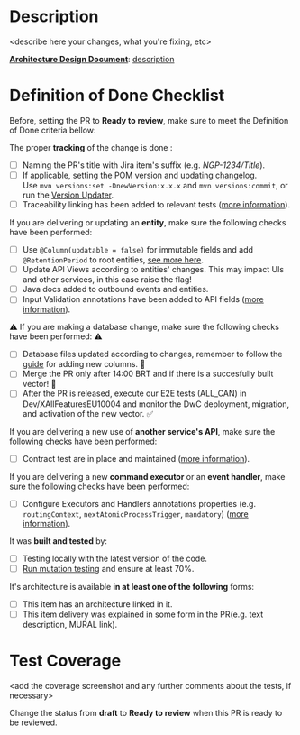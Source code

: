 # Description

<describe here your changes, what you're fixing, etc>

**[Architecture Design Document](https://github.com/pedromews/ihc)**:  [description](link)

# Definition of Done Checklist

Before, setting the PR to **Ready to review**, make sure to meet the Definition of Done criteria bellow:

The proper **tracking** of the change is done :
- [ ] Naming the PR's title with Jira item's suffix (e.g. _NGP-1234/Title_).
- [ ] If applicable, setting the POM version and updating [changelog](/README.md).  
  Use `mvn versions:set -DnewVersion:x.x.x` and `mvn versions:commit`, or run the [Version Updater](https://github.com/pedromews/ihc).
- [ ] Traceability linking has been added to relevant tests ([more information](https://github.com/pedromews/ihc)).

If you are delivering or updating an **entity**, make sure the following checks have been performed:

- [ ] Use `@Column(updatable = false)` for immutable fields and add `@RetentionPeriod` to root entities, [see more here](https://github.com/pedromews/ihc).
- [ ] Update API Views according to entities' changes. This may impact UIs and other services, in this case raise the flag!
- [ ] Java docs added to outbound events and entities.
- [ ] Input Validation annotations have been added to API fields ([more information](https://github.com/pedromews/ihc)).

:warning: If you are making a database change, make sure the following checks have been performed: :warning:

- [ ] Database files updated according to changes, remember to follow the [guide](https://github.com/pedromews/ihc) for adding new columns. :page_facing_up:
- [ ] Merge the PR only after 14:00 BRT and if there is a succesfully built vector! :no_entry_sign:
- [ ] After the PR is released, execute our E2E tests (ALL_CAN) in Dev/XAllFeaturesEU10004 and monitor the DwC deployment, migration, and activation of the new vector. :white_check_mark:

If you are delivering a new use of **another service's API**, make sure the following checks have been performed:

- [ ] Contract test are in place and maintained ([more information](https://github.com/pedromews/ihc)).

If you are delivering a new **command executor** or an **event handler**, make sure the following checks have been performed:

- [ ] Configure Executors and Handlers annotations properties (e.g. `routingContext`, `nextAtomicProcessTrigger`, `mandatory`) ([more information](https://github.com/pedromews/ihc)).

It was **built and tested** by:

- [ ] Testing locally with the latest version of the code.
- [ ] [Run mutation testing](https://github.com/pedromews/ihc) and ensure at least 70%.

It's architecture is available **in at least one of the following** forms:

- [ ] This item has an architecture linked in it.
- [ ] This item delivery was explained in some form in the PR(e.g. text description, MURAL link).

# Test Coverage

<add the coverage screenshot and any further comments about the tests, if necessary>

Change the status from **draft** to **Ready to review** when this PR is ready to be reviewed.
